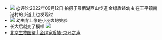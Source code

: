 - ![](https://firebasestorage.googleapis.com/v0/b/firescript-577a2.appspot.com/o/imgs%2Fapp%2Fxinyiheng%2F2ER9ZBx8zm.png?alt=media&token=9b8882e0-9c14-4d70-8bee-c333adef3cd1)
@评论:2022年09月12日 拍摄于雁栖湖西山步道 金绿盾蝽幼虫 在王平镇南港村的步道上也发现过
- ![](https://firebasestorage.googleapis.com/v0/b/firescript-577a2.appspot.com/o/imgs%2Fapp%2Fxinyiheng%2FJBvTlOLg32.png?alt=media&token=df99a268-bb0b-4da3-8efa-b0b01a1bb124)
幼虫背上像是小朋友的笑脸
- 长大后就变了模样
![](https://firebasestorage.googleapis.com/v0/b/firescript-577a2.appspot.com/o/imgs%2Fapp%2Fxinyiheng%2FgsYDQIPvek.png?alt=media&token=8f29afe3-a3af-4cd6-a493-4da8b0bf9d3b)
- [北京生物图鉴 | 金绿宽盾蝽-京环之声](https://www.bevoice.com.cn/content.jsp?urltype=news.NewsContentUrl&wbtreeid=1004&wbnewsid=54591&wbpagenum=0&wbnewspageid=0&ms=101&dzat=clickalike)
